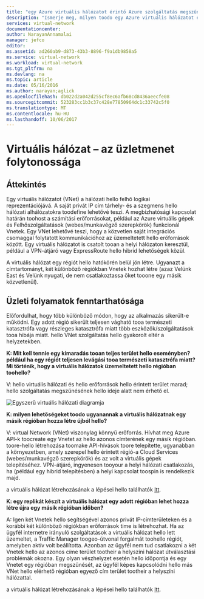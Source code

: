 ```yaml
---
title: "egy Azure virtuális hálózatot érintő Azure szolgáltatás megszűnésének hello esetén aaaWhat toodo |} Microsoft Docs"
description: "Ismerje meg, milyen toodo egy Azure virtuális hálózatot érintő Azure szolgáltatás megszűnésének hello esetén."
services: virtual-network
documentationcenter: 
author: NarayanAnnamalai
manager: jefco
editor: 
ms.assetid: ad260ab9-d873-43b3-8896-f9a1db9858a5
ms.service: virtual-network
ms.workload: virtual-network
ms.tgt_pltfrm: na
ms.devlang: na
ms.topic: article
ms.date: 05/16/2016
ms.author: narayan;aglick
ms.openlocfilehash: db022d2a042d255cf8ec6afb68cd8436aeecfe08
ms.sourcegitcommit: 523283cc1b3c37c428e77850964dc1c33742c5f0
ms.translationtype: MT
ms.contentlocale: hu-HU
ms.lasthandoff: 10/06/2017
---
```

# <a name="virtual-network--business-continuity"></a>Virtuális hálózat – az üzletmenet folytonossága
## <a name="overview"></a>Áttekintés
Egy virtuális hálózatot (VNet) a hálózati hello felhő logikai reprezentációjává. A saját privát IP cím tárhely- és a szegmens hello hálózati alhálózatokra toodefine lehetővé teszi. A megbízhatósági kapcsolat határán toohost a számítási erőforrásokat, például az Azure virtuális gépek és Felhőszolgáltatások (webes/munkavégző szerepkörök) funkcionál Vnetek. Egy VNet lehetővé teszi, hogy a közvetlen saját integrációs csomaggal folytatott kommunikációhoz az üzemeltetett hello erőforrások között. Egy virtuális hálózatot is csatolt tooan a helyi hálózaton keresztül, például a VPN-átjáró vagy ExpressRoute hello hibrid lehetőségek közül.

A virtuális hálózat egy régiót hello hatókörén belül jön létre. Ugyanazt a címtartományt, két különböző régiókban Vnetek hozhat létre (azaz Velünk East és Velünk nyugati, de nem csatlakoztassa őket tooone egy másik közvetlenül). 

## <a name="business-continuity"></a>Üzleti folyamatok fenntarthatósága
Előfordulhat, hogy több különböző módon, hogy az alkalmazás sikerült-e működni. Egy adott régió sikerült teljesen vágható tooa természeti katasztrófa vagy részleges katasztrófa miatt több eszközök/szolgáltatások tooa hibája miatt. hello VNet szolgáltatás hello gyakorolt eltér a helyzetekben.

**K: Mit kell tennie egy kimaradás tooan teljes terület hello eseményben? például ha egy régiót teljesen levágási tooa természeti katasztrófa miatt? Mi történik, hogy a virtuális hálózatok üzemeltetett hello régióban toohello?**

V: hello virtuális hálózati és hello erőforrások hello érintett terület marad; hello szolgáltatás megszűnésének hello ideje alatt nem érhető el.

![Egyszerű virtuális hálózati diagramja](./media/virtual-network-disaster-recovery-guidance/vnet.png)

**K: milyen lehetőségeket toodo ugyanannak a virtuális hálózatnak egy másik régióban hozza létre újból hello?**

V: virtual Network (VNet) viszonylag könnyű erőforrás. Hívhat meg Azure API-k toocreate egy Vnetet az hello azonos címterének egy másik régióban. toore-hello létrehozása toomake API-hívások toore telepítette, ugyanabban a környezetben, amely szerepel hello érintett régió-a Cloud Services (webes/munkavégző szerepkörök) és az volt a virtuális gépek telepítéséhez. VPN-átjáró, ingyenesen tooyour a helyi hálózati csatlakozás, ha (például egy hibrid telepítésben) a helyi kapcsolat toospin is rendelkezik majd.

a virtuális hálózat létrehozásának a lépései hello találhatók [Itt](virtual-networks-create-vnet-arm-pportal.md). 

**K: egy replikát készít a virtuális hálózat egy adott régióban lehet hozza létre újra egy másik régióban időben?**

A: Igen két Vnetek hello segítségével azonos privát IP-címterületeken és a korábbi két különböző régiókban erőforrások time is létrehozhat. Ha az ügyfél internetre irányuló szolgáltatások a virtuális hálózat hello lett üzemeltet, a Traffic Manager toogeo-útvonal forgalmát toohello régiót, amelyben aktív volt beállította. Azonban az ügyfél nem tud csatlakozni a két Vnetek hello az azonos címe terület tootheir a helyszíni hálózat útválasztási problémák okozna. Egy olyan vészhelyzet esetén hello időpontja és egy Vnetet egy régióban megszűnését, az ügyfél képes kapcsolódni hello más VNet hello elérhető régióban egyező cím terület tootheir a helyszíni hálózattal.

a virtuális hálózat létrehozásának a lépései hello találhatók [Itt](virtual-networks-create-vnet-arm-pportal.md).

